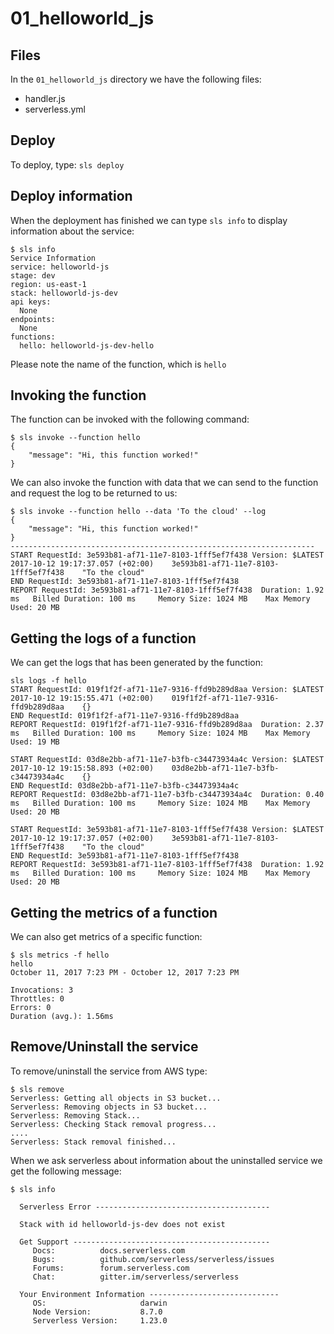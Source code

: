 # 01_helloworld_js

## Files
In the `01_helloworld_js` directory we have the following files:

- handler.js
- serverless.yml

## Deploy
To deploy, type: `sls deploy`

## Deploy information
When the deployment has finished we can type `sls info` to display information about the service:

```
$ sls info
Service Information
service: helloworld-js
stage: dev
region: us-east-1
stack: helloworld-js-dev
api keys:
  None
endpoints:
  None
functions:
  hello: helloworld-js-dev-hello
```

Please note the name of the function, which is `hello`

## Invoking the function
The function can be invoked with the following command:

```
$ sls invoke --function hello
{
    "message": "Hi, this function worked!"
}
```

We can also invoke the function with data that we can send to the function and request the log to be returned to us:

```
$ sls invoke --function hello --data 'To the cloud' --log
{
    "message": "Hi, this function worked!"
}
--------------------------------------------------------------------
START RequestId: 3e593b81-af71-11e7-8103-1fff5ef7f438 Version: $LATEST
2017-10-12 19:17:37.057 (+02:00)	3e593b81-af71-11e7-8103-1fff5ef7f438	"To the cloud"
END RequestId: 3e593b81-af71-11e7-8103-1fff5ef7f438
REPORT RequestId: 3e593b81-af71-11e7-8103-1fff5ef7f438	Duration: 1.92 ms	Billed Duration: 100 ms 	Memory Size: 1024 MB	Max Memory Used: 20 MB
```

## Getting the logs of a function
We can get the logs that has been generated by the function:

```
sls logs -f hello
START RequestId: 019f1f2f-af71-11e7-9316-ffd9b289d8aa Version: $LATEST
2017-10-12 19:15:55.471 (+02:00)	019f1f2f-af71-11e7-9316-ffd9b289d8aa	{}
END RequestId: 019f1f2f-af71-11e7-9316-ffd9b289d8aa
REPORT RequestId: 019f1f2f-af71-11e7-9316-ffd9b289d8aa	Duration: 2.37 ms	Billed Duration: 100 ms 	Memory Size: 1024 MB	Max Memory Used: 19 MB

START RequestId: 03d8e2bb-af71-11e7-b3fb-c34473934a4c Version: $LATEST
2017-10-12 19:15:58.893 (+02:00)	03d8e2bb-af71-11e7-b3fb-c34473934a4c	{}
END RequestId: 03d8e2bb-af71-11e7-b3fb-c34473934a4c
REPORT RequestId: 03d8e2bb-af71-11e7-b3fb-c34473934a4c	Duration: 0.40 ms	Billed Duration: 100 ms 	Memory Size: 1024 MB	Max Memory Used: 20 MB

START RequestId: 3e593b81-af71-11e7-8103-1fff5ef7f438 Version: $LATEST
2017-10-12 19:17:37.057 (+02:00)	3e593b81-af71-11e7-8103-1fff5ef7f438	"To the cloud"
END RequestId: 3e593b81-af71-11e7-8103-1fff5ef7f438
REPORT RequestId: 3e593b81-af71-11e7-8103-1fff5ef7f438	Duration: 1.92 ms	Billed Duration: 100 ms 	Memory Size: 1024 MB	Max Memory Used: 20 MB
```

## Getting the metrics of a function
We can also get metrics of a specific function:

```
$ sls metrics -f hello
hello
October 11, 2017 7:23 PM - October 12, 2017 7:23 PM

Invocations: 3
Throttles: 0
Errors: 0
Duration (avg.): 1.56ms
```

## Remove/Uninstall the service
To remove/uninstall the service from AWS type:

```
$ sls remove
Serverless: Getting all objects in S3 bucket...
Serverless: Removing objects in S3 bucket...
Serverless: Removing Stack...
Serverless: Checking Stack removal progress...
....
Serverless: Stack removal finished...   
```

When we ask serverless about information about the uninstalled service we get the following message:

```
$ sls info

  Serverless Error ---------------------------------------

  Stack with id helloworld-js-dev does not exist

  Get Support --------------------------------------------
     Docs:          docs.serverless.com
     Bugs:          github.com/serverless/serverless/issues
     Forums:        forum.serverless.com
     Chat:          gitter.im/serverless/serverless

  Your Environment Information -----------------------------
     OS:                     darwin
     Node Version:           8.7.0
     Serverless Version:     1.23.0
```
